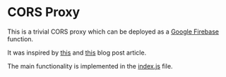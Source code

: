 # CORS Proxy

This is a trivial CORS proxy which can be deployed as a [Google Firebase](
https://console.firebase.google.com/) function.

It was inspired by [this](
https://medium.com/@kotharipujan123/how-i-cut-costs-for-cors-proxy-by-building-with-google-cloud-function-instead-of-using-a-paid-proxy-acc1995e373f)
and [this](
https://keepdeploying.com/how-to-create-a-cors-proxy-server-with-firebase-functions-f4be840026b5)
blog post article.

The main functionality is implemented in the [index.js](functions/index.js) file.
